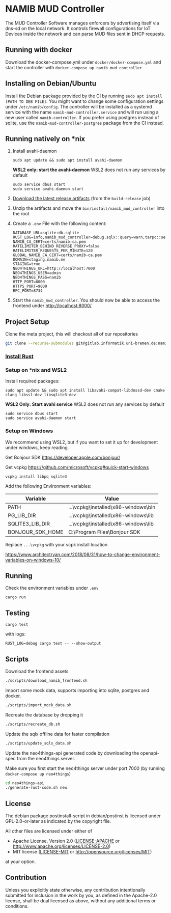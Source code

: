 # NAMIB MUD Controller

The MUD Controller Software manages enforcers by advertising itself via dns-sd on the local network. 
It controls firewall configurations for IoT Devices inside the network and can parse MUD files sent in DHCP requests.

## Running with docker

Download the docker-compose.yml under `docker/docker-compose.yml` and start the controller with `docker-compose up namib_mud_controller`

## Installing on Debian/Ubuntu

Install the Debian package provided by the CI by running `sudo apt install [PATH TO DEB FILE]`. 
You might want to change some configuration settings under `/etc/namib/config`.
The controller will be installed as a systemd service with the name `namib-mud-controller.service` and will run using a new user called
`namib-controller`.
If you prefer using postgres instead of sqlite, use the `namib-mud-controller-postgres` package from the CI instead.

## Running natively on *nix
1. Install avahi-daemon

    ```
    sudo apt update && sudo apt install avahi-daemon
    ```
   **WSL2 only: start the avahi-daemon**
   WSL2 does not run any services by default
    ```
    sudo service dbus start
    sudo service avahi-daemon start
    ```

2. [Download the latest release artifacts](https://gitlab.informatik.uni-bremen.de/namib/mud-controller-enforcer/namib_mud_controller/-/pipelines) (from the `build-release` job)

3. Unzip the artifacts and move the `bin/install/namib_mud_controller` into the root
4. Create a `.env` File with the following content:
    ```
    DATABASE_URL=sqlite:db.sqlite
    RUST_LOG=info,namib_mud_controller=debug,sqlx::query=warn,tarpc::server=warn
    NAMIB_CA_CERT=certs/namib-ca.pem
    RATELIMITER_BEHIND_REVERSE_PROXY=false
    RATELIMITER_REQUESTS_PER_MINUTE=120
    GLOBAL_NAMIB_CA_CERT=certs/namib-ca.pem
    DOMAIN=staging.namib.me
    STAGING=true
    NEO4THINGS_URL=http://localhost:7000
    NEO4THINGS_USER=admin
    NEO4THINGS_PASS=namib
    HTTP_PORT=8000
    HTTPS_PORT=9000
    RPC_PORT=8734
    ```
5. Start the `namib_mud_controller`.
   You should now be able to access the frontend under [http://localhost:8000/](http://localhost:8000/)

## Project Setup

Clone the meta project, this will checkout all of our repositories
```sh
git clone --recurse-submodules git@gitlab.informatik.uni-bremen.de:namib/mud-controller-enforcer/controller-enforcer-metaproject.git namib
```

### [Install Rust](https://rustup.rs/)

### Setup on *nix and WSL2

Install required packages:
```
sudo apt update && sudo apt install libavahi-compat-libdnssd-dev cmake clang libssl-dev libsqlite3-dev
```

**WSL2 Only: Start avahi service**
WSL2 does not run any services by default
```
sudo service dbus start
sudo service avahi-daemon start
```

### Setup on Windows

We recommend using WSL2, but if you want to set it up for development under windows, keep reading.

Get Bonjour SDK <https://developer.apple.com/bonjour/>

Get vcpkg <https://github.com/microsoft/vcpkg#quick-start-windows>

```
vcpkg install libpq sqlite3
```

Add the following Environment variables:

Variable | Value
--- | ---
PATH | ...\vcpkg\installed\x86-windows\bin
PG_LIB_DIR | ...\vcpkg\installed\x86-windows\lib
SQLITE3_LIB_DIR | ...\vcpkg\installed\x86-windows\lib
BONJOUR_SDK_HOME | C:\Program Files\Bonjour SDK

Replace `...\vcpkg` with your vcpk install location

<https://www.architectryan.com/2018/08/31/how-to-change-environment-variables-on-windows-10/>

## Running

Check the environment variables under `.env`

`cargo run`

## Testing

`cargo test`

with logs:

`RUST_LOG=debug cargo test -- --show-output`

## Scripts

Download the frontend assets
```sh
./scripts/download_namib_frontend.sh
```

Import some mock data, supports importing into sqlite, postgres and docker.
```sh
./scripts/import_mock_data.sh
```

Recreate the database by dropping it
```sh
./scripts/recreate_db.sh
```

Update the sqlx offline data for faster compilation
```sh
./scripts/update_sqlx_data.sh
```

Update the neo4things-api generated code by downloading the openapi-spec from the neo4things server.

Make sure you first start the neo4things server under port 7000 (by running `docker-compose up neo4things`)
```sh
cd neo4things-api
./generate-rust-code.sh new
```

## License

The debian package postinstall-script in debian/postinst is licensed under GPL-2.0-or-later as indicated by the copyright file.

All other files are licensed under either of

* Apache License, Version 2.0
  ([LICENSE-APACHE](LICENSE-APACHE) or http://www.apache.org/licenses/LICENSE-2.0)
* MIT license
  ([LICENSE-MIT](LICENSE-MIT) or http://opensource.org/licenses/MIT)

at your option.

## Contribution

Unless you explicitly state otherwise, any contribution intentionally submitted
for inclusion in the work by you, as defined in the Apache-2.0 license, shall be
dual licensed as above, without any additional terms or conditions.


